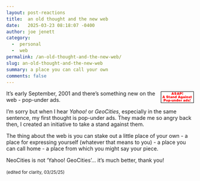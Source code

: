 ```yaml
---
layout: post-reactions
title:  an old thought and the new web
date:   2025-03-23 08:18:07 -0400
author: joe jenett
category:
  -  personal
  -  web
permalink: /an-old-thought-and-the-new-web/
slug: an-old-thought-and-the-new-web
summary: a place you can call your own
comments: false
---
```

<a href="https://joejenett.com/asap/"><img src="/images/asap222.gif" alt="" style="position:relative;float:right;margin:3px;"></a>

It’s early September, 2001 and there’s something new on the web - pop-under ads. 

I’m sorry but when I hear _Yahoo!_ or _GeoCities_, especially in the same sentence, my first thought is pop-under ads. They made me so angry back then, I created an initiative to take a stand against them.

The thing about the web is you can stake out a little place of your own - a place for expressing yourself (whatever that means to you) - a place you can call home - a place from which you might say your piece.

NeoCities is not ‘Yahoo! GeoCities’... it’s much better, thank you!

<p>
<small>
(edited for clarity, 03/25/25)
</small>
</p>
<a style="display:none;" href="https://brid.gy/publish/mastodon"><small>(cross-posted to mastodon)</small></a> 
